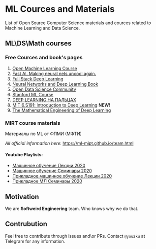 # ML Cources and Materials

List of Open Source Computer Science materials and cources related to Machine Learning and Data Science.

## ML\DS\Math courses
### Free Cources and book's pages

1. [Open Machine Learning Course](mlcourse.ai)
2. [Fast AI. Making neural nets uncool again.](fast.ai)
3. [Full Stack Deep Learning](fullstackdeeplearning.com)
4. [Neural Networks and Deep Learning Book](neuralnetworksanddeeplearning.com)
5. [Open Data Science Community](ods.ai)
6. [Stanford ML Course](cs231n.stanford.edu)
7. [DEEP LEARNING НА ПАЛЬЦАХ](dlcourse.ai)
8. [MIT 6.S191: Introduction to Deep Learning](https://www.youtube.com/user/Zan560/playlists) **NEW!**
9. [The Mathematical Engineering of Deep Learning](deeplearningmath.org)

### MIRT course materials
Материалы по ML от ФПМИ (МФТИ)

*All official information here*: https://ml-mipt.github.io/team.html

#### Youtube Playlists:
- [Машинное обучение Лекции 2020](https://www.youtube.com/watch?v=8s9073kNXgY&list=PL4_hYwCyhAvZyW6qS58x4uElZgAkMVUvj)
- [Машинное обучение Семинары 2020](https://www.youtube.com/watch?v=7uRXcMSkgpY&list=PL4_hYwCyhAvYPOWn6e44RKxEfRWEsPA1z)
- [Прикладное машинное обучение Лекции 2020](https://www.youtube.com/watch?v=vO-TijhBT8E&list=PL4_hYwCyhAvY7k32D65q3xJVo8X8dc3Ye)
- [Прикладное МЛ Семинары 2020](https://www.youtube.com/watch?v=XlEHTf93Y8w&list=PL4_hYwCyhAvZLp0CTIDVQr9FtDR_7DaUr)

## Motivation
We are **Softweird Engineering** team. Who knows why we do that.

## Contrubution
Feel free to contribute through issues and\or PRs. Contact ```@you2ku``` at Telegram for any information.

